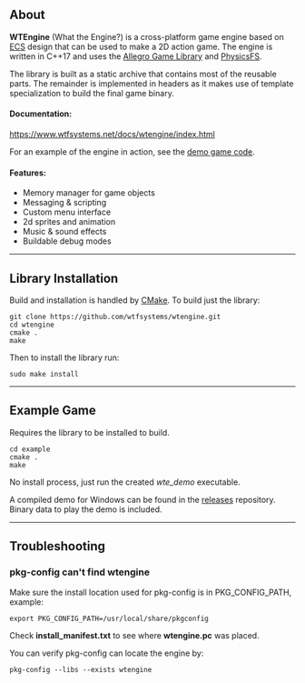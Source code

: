 ## About

__WTEngine__ (What the Engine?) is a cross-platform game engine based on [ECS](https://en.wikipedia.org/wiki/Entity_component_system) design that can be used to make a 2D action game.
The engine is written in C++17 and uses the [Allegro Game Library](https://liballeg.org) and [PhysicsFS](https://www.icculus.org/physfs/).

The library is built as a static archive that contains most of the reusable parts.  The remainder is implemented in headers as it makes use of template specialization to build the final game binary.

#### Documentation:
https://www.wtfsystems.net/docs/wtengine/index.html

For an example of the engine in action, see the [demo game code](https://github.com/wtfsystems/wtengine/blob/master/example/src/wte_demo.cpp).

#### Features:
 - Memory manager for game objects
 - Messaging & scripting
 - Custom menu interface
 - 2d sprites and animation
 - Music & sound effects
 - Buildable debug modes

-----

## Library Installation

Build and installation is handled by [CMake](https://cmake.org/).  To build just the library:
```
git clone https://github.com/wtfsystems/wtengine.git
cd wtengine
cmake .
make
```

Then to install the library run:
```
sudo make install
```

-----

## Example Game

Requires the library to be installed to build.

```
cd example
cmake .
make
```

No install process, just run the created *wte_demo* executable.

A compiled demo for Windows can be found in the [releases](https://github.com/wtfsystems/releases) repository.  Binary data to play the demo is included.

-----

## Troubleshooting

### pkg-config can't find wtengine

Make sure the install location used for pkg-config is in PKG_CONFIG_PATH, example:
```
export PKG_CONFIG_PATH=/usr/local/share/pkgconfig
```

Check __install_manifest.txt__ to see where __wtengine.pc__ was placed.

You can verify pkg-config can locate the engine by:
```
pkg-config --libs --exists wtengine 
```